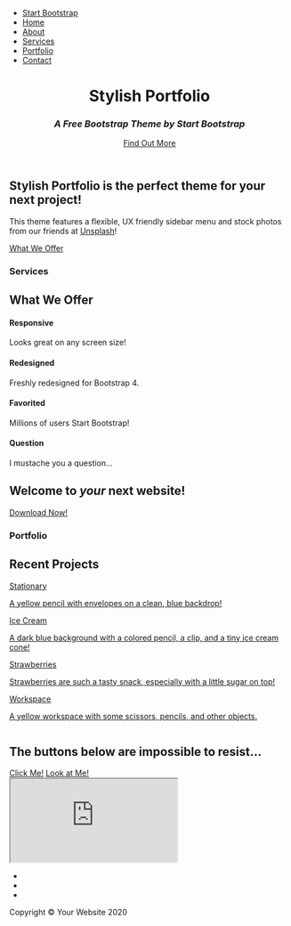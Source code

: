 

<body id="page-top">

  <!-- Navigation -->
  <a class="menu-toggle rounded" href="#">
    <i class="fas fa-bars"></i>
  </a>
  <nav id="sidebar-wrapper">
    <ul class="sidebar-nav">
      <li class="sidebar-brand">
        <a class="js-scroll-trigger" href="#page-top">Start Bootstrap</a>
      </li>
      <li class="sidebar-nav-item">
        <a class="js-scroll-trigger" href="#page-top">Home</a>
      </li>
      <li class="sidebar-nav-item">
        <a class="js-scroll-trigger" href="#about">About</a>
      </li>
      <li class="sidebar-nav-item">
        <a class="js-scroll-trigger" href="#services">Services</a>
      </li>
      <li class="sidebar-nav-item">
        <a class="js-scroll-trigger" href="#portfolio">Portfolio</a>
      </li>
      <li class="sidebar-nav-item">
        <a class="js-scroll-trigger" href="#contact">Contact</a>
      </li>
    </ul>
  </nav>

  <!-- Header -->
  <header class="masthead d-flex">
    <div class="container text-center my-auto">
      <h1 class="mb-1">Stylish Portfolio</h1>
      <h3 class="mb-5">
        <em>A Free Bootstrap Theme by Start Bootstrap</em>
      </h3>
      <a class="btn btn-primary btn-xl js-scroll-trigger" href="#about">Find Out More</a>
    </div>
    <div class="overlay"></div>
  </header>

  <!-- About -->
  <section class="content-section bg-light" id="about">
    <div class="container text-center">
      <div class="row">
        <div class="col-lg-10 mx-auto">
          <h2>Stylish Portfolio is the perfect theme for your next project!</h2>
          <p class="lead mb-5">This theme features a flexible, UX friendly sidebar menu and stock photos from our friends at
            <a href="https://unsplash.com/">Unsplash</a>!</p>
          <a class="btn btn-dark btn-xl js-scroll-trigger" href="#services">What We Offer</a>
        </div>
      </div>
    </div>
  </section>

  <!-- Services -->
  <section class="content-section bg-primary text-white text-center" id="services">
    <div class="container">
      <div class="content-section-heading">
        <h3 class="text-secondary mb-0">Services</h3>
        <h2 class="mb-5">What We Offer</h2>
      </div>
      <div class="row">
        <div class="col-lg-3 col-md-6 mb-5 mb-lg-0">
          <span class="service-icon rounded-circle mx-auto mb-3">
            <i class="icon-screen-smartphone"></i>
          </span>
          <h4>
            <strong>Responsive</strong>
          </h4>
          <p class="text-faded mb-0">Looks great on any screen size!</p>
        </div>
        <div class="col-lg-3 col-md-6 mb-5 mb-lg-0">
          <span class="service-icon rounded-circle mx-auto mb-3">
            <i class="icon-pencil"></i>
          </span>
          <h4>
            <strong>Redesigned</strong>
          </h4>
          <p class="text-faded mb-0">Freshly redesigned for Bootstrap 4.</p>
        </div>
        <div class="col-lg-3 col-md-6 mb-5 mb-md-0">
          <span class="service-icon rounded-circle mx-auto mb-3">
            <i class="icon-like"></i>
          </span>
          <h4>
            <strong>Favorited</strong>
          </h4>
          <p class="text-faded mb-0">Millions of users
            <i class="fas fa-heart"></i>
            Start Bootstrap!</p>
        </div>
        <div class="col-lg-3 col-md-6">
          <span class="service-icon rounded-circle mx-auto mb-3">
            <i class="icon-mustache"></i>
          </span>
          <h4>
            <strong>Question</strong>
          </h4>
          <p class="text-faded mb-0">I mustache you a question...</p>
        </div>
      </div>
    </div>
  </section>

  <!-- Callout -->
  <section class="callout">
    <div class="container text-center">
      <h2 class="mx-auto mb-5">Welcome to
        <em>your</em>
        next website!</h2>
      <a class="btn btn-primary btn-xl" href="https://startbootstrap.com/theme/stylish-portfolio/">Download Now!</a>
    </div>
  </section>

  <!-- Portfolio -->
  <section class="content-section" id="portfolio">
    <div class="container">
      <div class="content-section-heading text-center">
        <h3 class="text-secondary mb-0">Portfolio</h3>
        <h2 class="mb-5">Recent Projects</h2>
      </div>
      <div class="row no-gutters">
        <div class="col-lg-6">
          <a class="portfolio-item" href="#!">
            <div class="caption">
              <div class="caption-content">
                <div class="h2">Stationary</div>
                <p class="mb-0">A yellow pencil with envelopes on a clean, blue backdrop!</p>
              </div>
            </div>
            <img class="img-fluid" src="img/portfolio-1.jpg" alt="">
          </a>
        </div>
        <div class="col-lg-6">
          <a class="portfolio-item" href="#!">
            <div class="caption">
              <div class="caption-content">
                <div class="h2">Ice Cream</div>
                <p class="mb-0">A dark blue background with a colored pencil, a clip, and a tiny ice cream cone!</p>
              </div>
            </div>
            <img class="img-fluid" src="img/portfolio-2.jpg" alt="">
          </a>
        </div>
        <div class="col-lg-6">
          <a class="portfolio-item" href="#!">
            <div class="caption">
              <div class="caption-content">
                <div class="h2">Strawberries</div>
                <p class="mb-0">Strawberries are such a tasty snack, especially with a little sugar on top!</p>
              </div>
            </div>
            <img class="img-fluid" src="img/portfolio-3.jpg" alt="">
          </a>
        </div>
        <div class="col-lg-6">
          <a class="portfolio-item" href="#!">
            <div class="caption">
              <div class="caption-content">
                <div class="h2">Workspace</div>
                <p class="mb-0">A yellow workspace with some scissors, pencils, and other objects.</p>
              </div>
            </div>
            <img class="img-fluid" src="img/portfolio-4.jpg" alt="">
          </a>
        </div>
      </div>
    </div>
  </section>

  <!-- Call to Action -->
  <section class="content-section bg-primary text-white">
    <div class="container text-center">
      <h2 class="mb-4">The buttons below are impossible to resist...</h2>
      <a href="#!" class="btn btn-xl btn-light mr-4">Click Me!</a>
      <a href="#!" class="btn btn-xl btn-dark">Look at Me!</a>
    </div>
  </section>

  <!-- Map -->
  <div id="contact" class="map">
    <iframe src="https://maps.google.com/maps?f=q&amp;source=s_q&amp;hl=en&amp;geocode=&amp;q=Twitter,+Inc.,+Market+Street,+San+Francisco,+CA&amp;aq=0&amp;oq=twitter&amp;sll=28.659344,-81.187888&amp;sspn=0.128789,0.264187&amp;ie=UTF8&amp;hq=Twitter,+Inc.,+Market+Street,+San+Francisco,+CA&amp;t=m&amp;z=15&amp;iwloc=A&amp;output=embed"></iframe>
    <br />
    <small>
      <a href="https://maps.google.com/maps?f=q&amp;source=embed&amp;hl=en&amp;geocode=&amp;q=Twitter,+Inc.,+Market+Street,+San+Francisco,+CA&amp;aq=0&amp;oq=twitter&amp;sll=28.659344,-81.187888&amp;sspn=0.128789,0.264187&amp;ie=UTF8&amp;hq=Twitter,+Inc.,+Market+Street,+San+Francisco,+CA&amp;t=m&amp;z=15&amp;iwloc=A"></a>
    </small>
  </div>

  <!-- Footer -->
  <footer class="footer text-center">
    <div class="container">
      <ul class="list-inline mb-5">
        <li class="list-inline-item">
          <a class="social-link rounded-circle text-white mr-3" href="#!">
            <i class="icon-social-facebook"></i>
          </a>
        </li>
        <li class="list-inline-item">
          <a class="social-link rounded-circle text-white mr-3" href="#!">
            <i class="icon-social-twitter"></i>
          </a>
        </li>
        <li class="list-inline-item">
          <a class="social-link rounded-circle text-white" href="#!">
            <i class="icon-social-github"></i>
          </a>
        </li>
      </ul>
      <p class="text-muted small mb-0">Copyright &copy; Your Website 2020</p>
    </div>
  </footer>

  <!-- Scroll to Top Button-->
  <a class="scroll-to-top rounded js-scroll-trigger" href="#page-top">
    <i class="fas fa-angle-up"></i>
  </a>

  <!-- Bootstrap core JavaScript -->
  <script src="vendor/jquery/jquery.min.js"></script>
  <script src="vendor/bootstrap/js/bootstrap.bundle.min.js"></script>

  <!-- Plugin JavaScript -->
  <script src="vendor/jquery-easing/jquery.easing.min.js"></script>

  <!-- Custom scripts for this template -->
  <script src="js/stylish-portfolio.min.js"></script>

</body>

</html>

